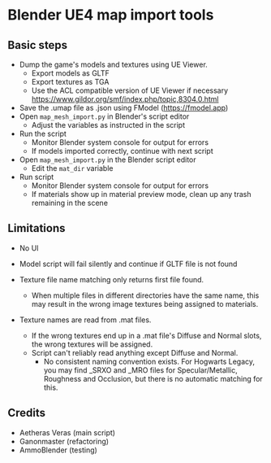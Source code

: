 # Blender UE4 map import tools

## Basic steps

- Dump the game's models and textures using UE Viewer.
	- Export models as GLTF
	- Export textures as TGA
	- Use the ACL compatible version of UE Viewer if necessary https://www.gildor.org/smf/index.php/topic,8304.0.html
- Save the .umap file as .json using FModel (https://fmodel.app)
- Open `map_mesh_import.py` in Blender's script editor
	- Adjust the variables as instructed in the script
- Run the script
	- Monitor Blender system console for output for errors
	- If models imported correctly, continue with next script
- Open `map_mesh_import.py` in the Blender script editor
	- Edit the `mat_dir` variable
- Run script
	- Monitor Blender system console for output for errors
	- If materials show up in material preview mode, clean up any trash remaining in the scene


## Limitations

- No UI
- Model script will fail silently and continue if GLTF file is not found

- Texture file name matching only returns first file found.
	- When multiple files in different directories have the same name, this may result in the wrong image textures being assigned to materials.
- Texture names are read from .mat files.
	- If the wrong textures end up in a .mat file's Diffuse and Normal slots, the wrong textures will be assigned.
	- Script can't reliably read anything except Diffuse and Normal.
		- No consistent naming convention exists. For Hogwarts Legacy, you may find _SRXO and _MRO files for Specular/Metallic, Roughness and Occlusion, but there is no automatic matching for this.
	
## Credits
- Aetheras Veras (main script)
- Ganonmaster (refactoring)
- AmmoBlender (testing)